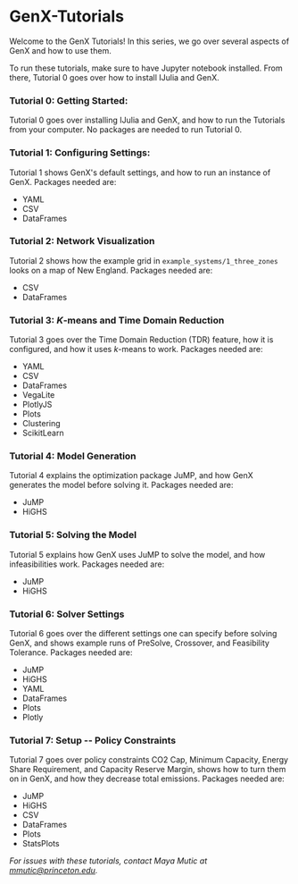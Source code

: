 # GenX-Tutorials
Welcome to the GenX Tutorials! In this series, we go over several aspects of GenX and how to use them. 

To run these tutorials, make sure to have Jupyter notebook installed. From there, Tutorial 0 goes over how to install IJulia and GenX. 

### Tutorial 0: Getting Started:
Tutorial 0 goes over installing IJulia and GenX, and how to run the Tutorials from your computer. No packages are needed to run Tutorial 0.

### Tutorial 1: Configuring Settings:
Tutorial 1 shows GenX's default settings, and how to run an instance of GenX. 
Packages needed are:
* YAML
* CSV
* DataFrames

### Tutorial 2: Network Visualization
Tutorial 2 shows how the example grid in `example_systems/1_three_zones` looks on a map of New England. 
Packages needed are:
* CSV
* DataFrames

### Tutorial 3: _K_-means and Time Domain Reduction
Tutorial 3 goes over the Time Domain Reduction (TDR) feature, how it is configured, and how it uses _k_-means to work.
Packages needed are:
* YAML
* CSV
* DataFrames
* VegaLite
* PlotlyJS
* Plots
* Clustering
* ScikitLearn

### Tutorial 4: Model Generation
Tutorial 4 explains the optimization package JuMP, and how GenX generates the model before solving it.
Packages needed are:
* JuMP
* HiGHS

### Tutorial 5: Solving the Model
Tutorial 5 explains how GenX uses JuMP to solve the model, and how infeasibilities work.
Packages needed are:
* JuMP
* HiGHS

### Tutorial 6: Solver Settings
Tutorial 6 goes over the different settings one can specify before solving GenX, and shows example runs of PreSolve, Crossover, and Feasibility Tolerance.
Packages needed are:
* JuMP
* HiGHS
* YAML
* DataFrames
* Plots
* Plotly

### Tutorial 7: Setup -- Policy Constraints
Tutorial 7 goes over policy constraints CO2 Cap, Minimum Capacity, Energy Share Requirement, and Capacity Reserve Margin, shows how to turn them on in GenX, and how they decrease total emissions.
Packages needed are:
* JuMP
* HiGHS
* CSV
* DataFrames
* Plots
* StatsPlots

_For issues with these tutorials, contact Maya Mutic at mmutic@princeton.edu._



